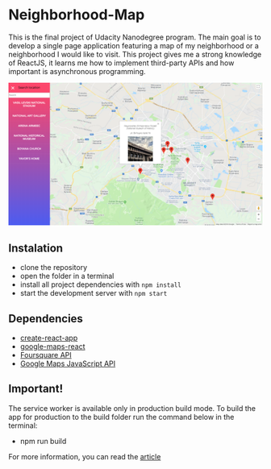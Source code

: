 # Neighborhood-Map

This is the final project of Udacity Nanodegree program. The main goal is to develop a single page application featuring a map of my neighborhood or a neighborhood I would like to visit. This project gives me a strong knowledge of ReactJS, it learns me how to implement third-party APIs and how important is asynchronous programming.

![picture](screenshot/1.png)

## Instalation

* clone the repository
* open the folder in a terminal
* install all project dependencies with `npm install`
* start the development server with `npm start`

## Dependencies

* [create-react-app](https://github.com/facebook/create-react-app)
* [google-maps-react](https://github.com/fullstackreact/google-maps-react)
* [Foursquare API](https://foursquare.com/)
* [Google Maps JavaScript API](https://developers.google.com/maps/documentation/javascript/tutorial)

## Important!

The service worker is available only in production build mode.
To build the app for production to the build folder run the command below in the terminal:

* npm run build

For more information, you can read the [article](https://reactjs.org/docs/optimizing-performance.html)


